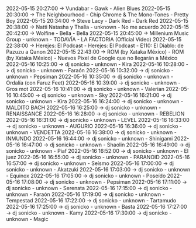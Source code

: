 2022-05-15 20:27:00 -> Vundabar - Gawk - Alien Blues
2022-05-15 20:30:00 -> The Neighbourhood - Chip Chrome & The Mono-Tones - Pretty Boy
2022-05-15 20:34:00 -> Steve Lacy - Dark Red - Dark Red
2022-05-15 20:38:00 -> Natti Natasha y Thalía - unknown - No me acuerdo
2022-05-15 20:42:00 -> Wolfine - Bella - Bella
2022-05-15 20:45:00 -> Millenium Music Group - unknown - TODAVÍA - LA FACTORIA (Official  Video)
2022-05-15 22:38:00 -> Herejes: El Podcast - Herejes: El Podcast - E110: El Diablo: de Pazuzu a Qanon
2022-05-15 22:43:00 -> ROM (by Xataka México) - ROM (by Xataka México) - Nuevos Pixel de Google que no llegarán a México
2022-05-16 10:25:00 -> dj sonicko - unknown - Kira
2022-05-16 10:28:00 -> dj sonicko - unknown - Faraón
2022-05-16 10:32:00 -> dj sonicko - unknown - Pepsiman
2022-05-16 10:35:00 -> dj sonicko - unknown - Ordalía (con Faruz Feet)
2022-05-16 10:39:00 -> dj sonicko - unknown - Gros mot
2022-05-16 10:41:00 -> dj sonicko - unknown - Valerian
2022-05-16 10:45:00 -> dj sonicko - unknown - Sky
2022-05-16 16:21:00 -> dj sonicko - unknown - Kira
2022-05-16 16:24:00 -> dj sonicko - unknown - MALDITO BACH
2022-05-16 16:25:00 -> dj sonicko - unknown - RENAISSANCE
2022-05-16 16:28:00 -> dj sonicko - unknown - REBELION
2022-05-16 16:31:00 -> dj sonicko - unknown - LEVEL
2022-05-16 16:33:00 -> dj sonicko - unknown - AUGURIO
2022-05-16 16:36:00 -> dj sonicko - unknown - VENDETTA
2022-05-16 16:38:00 -> dj sonicko - unknown - INMUNDO
2022-05-16 16:44:00 -> dj sonicko - unknown - Shinigami
2022-05-16 16:47:00 -> dj sonicko - unknown - Shaolin
2022-05-16 16:49:00 -> dj sonicko - unknown - Piaf
2022-05-16 16:52:00 -> dj sonicko - unknown - El juez
2022-05-16 16:55:00 -> dj sonicko - unknown - PARANOID
2022-05-16 16:57:00 -> dj sonicko - unknown - Seísmo
2022-05-16 17:00:00 -> dj sonicko - unknown - Akatzuki
2022-05-16 17:03:00 -> dj sonicko - unknown - Equinox
2022-05-16 17:05:00 -> dj sonicko - unknown - Poseído
2022-05-16 17:08:00 -> dj sonicko - unknown - Pepsiman
2022-05-16 17:11:00 -> dj sonicko - unknown - Serenata
2022-05-16 17:15:00 -> dj sonicko - unknown - Faraón
2022-05-16 17:19:00 -> dj sonicko - unknown - Tempestad
2022-05-16 17:22:00 -> dj sonicko - unknown - Tartamudo
2022-05-16 17:25:00 -> dj sonicko - unknown - Basta
2022-05-16 17:27:00 -> dj sonicko - unknown - Kamy
2022-05-16 17:30:00 -> dj sonicko - unknown - Magic
